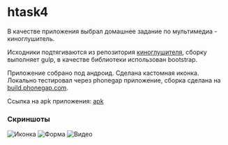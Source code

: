 # htask4

В качестве приложения выбрал домашнее задание по мультимедиа - киноглушитель.

Исходники подтягиваются из репозитория [киноглушителя](https://github.com/Ellaylone/htask3), сборку выполняет gulp, в качестве библиотеки использован bootstrap.

Приложение cобрано под андроид. Сделана кастомная иконка. Локально тестировал через phonegap приложение, сборка сделана на [build.phonegap.com](https://build.phonegap.com/).

Ссылка на apk приложения: [apk](https://github.com/Ellaylone/htask4/releases/download/1.0.0/Silencer.apk)

### Скриншоты

<img src="https://cloud.githubusercontent.com/assets/4200528/17200863/853c99ae-5491-11e6-872a-5d2fc6a0e7c2.jpg" alt="Иконка" />
<img src="https://cloud.githubusercontent.com/assets/4200528/17200862/853c1470-5491-11e6-8873-af30c6ce4a0b.jpg" alt="Форма" />
<img src="https://cloud.githubusercontent.com/assets/4200528/17200864/853d4d7c-5491-11e6-90af-4c3cdd15bef5.jpg" alt="Видео" />
